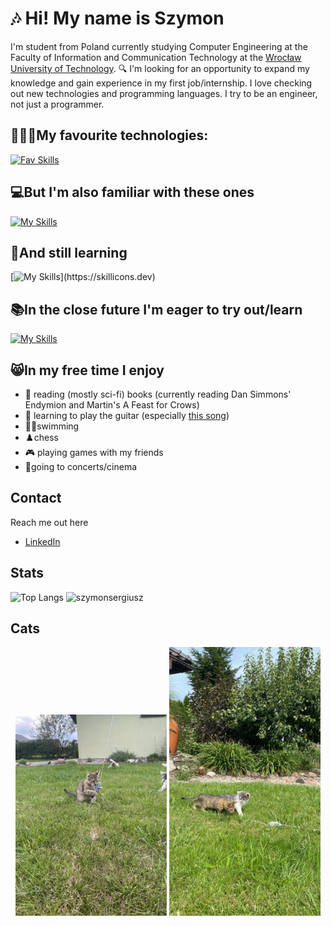 # 🎶 Hi! My name is Szymon
I'm student from Poland currently studying Computer Engineering at the Faculty of Information and Communication Technology at the [Wrocław University of Technology](https://pwr.edu.pl/en/).
🔍 I'm looking for an opportunity to expand my knowledge and gain experience in my first job/internship.
I love checking out new technologies and programming languages. I try to be an engineer, not just a programmer.
## 🧑🏻‍💻My favourite technologies:
[![Fav Skills](https://skillicons.dev/icons?i=kotlin,python,vuejs,svelte,postgresql,linux,apple,github,postman)](https://skillicons.dev)
## 💻But I'm also familiar with these ones
[![My Skills](https://skillicons.dev/icons?i=js,html,css,java,cpp,cs,mysql,androidstudio,windows)](https://skillicons.dev)
## 🧠And still learning
[![My Skills](https://skillicons.dev/icons?i=rust,swift,)](https://skillicons.dev)
## 📚In the close future I'm eager to try out/learn
[![My Skills](https://skillicons.dev/icons?i=elixir,zig)](https://skillicons.dev)
## 😸In my free time I enjoy
- 📖 reading (mostly sci-fi) books (currently reading Dan Simmons' Endymion and Martin's A Feast for Crows)
- 🎸 learning to play the guitar (especially [this song](https://youtu.be/A2n2IpD00nA?si=2wR0toYq-jv1HE24))
- 🏊🏻swimming
- ♟️chess
- 🎮 playing games with my friends
- 🎼going to concerts/cinema
## Contact
Reach me out here
-  [LinkedIn](https://www.linkedin.com/in/szymonkluska/)
## Stats
![Top Langs](https://github-readme-stats.vercel.app/api/top-langs/?username=szymonsergiusz&hide_progress=true)
![szymonsergiusz](https://komarev.com/ghpvc/?username=szymonsergiusz&label=Profile%20views&color=0e75b6&style=flat)
## Cats
<p align="center">
  <img src="https://github.com/SzymonSergiusz/SzymonSergiusz/blob/main/cats3.jpeg?raw=true" width="48%" alt="Cat Image 1">
  <img src="https://github.com/SzymonSergiusz/SzymonSergiusz/blob/main/cats4.JPG?raw=true" width="48%" alt="Cat Image 2">
</p>
